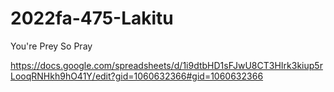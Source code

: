 # 2022fa-475-Lakitu

You're Prey So Pray

https://docs.google.com/spreadsheets/d/1i9dtbHD1sFJwU8CT3HIrk3kiup5rLooqRNHkh9hO41Y/edit?gid=1060632366#gid=1060632366
